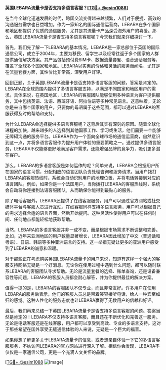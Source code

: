 **英国LEBARA流量卡是否支持多语言客服？[[TG💪+ @esim1088](https://t.me/s/esim1088)]**

在当今全球化迅速发展的时代，跨国交流变得越来越频繁，人们对于便捷、高效的沟通服务需求也日益增加。作为一家知名的国际通信运营商，LEBARA在多个国家和地区都提供了优质的通信服务，尤其是其流量卡产品深受海外用户的喜爱。那么，英国LEBARA流量卡是否支持多语言客服呢？今天我们就来详细探讨一下。

首先，我们先了解一下LEBARA的基本情况。LEBARA是一家总部位于英国的国际通信公司，成立于2004年，主要为移民、留学生以及经常往返于多个国家的人群提供通信解决方案。其产品包括预付费SIM卡、数据流量套餐、语音通话服务等，覆盖了全球多个国家和地区。LEBARA以实惠的价格和灵活的服务而闻名，尤其是在流量套餐方面，其性价比非常高，深受用户好评。

回到正题，关于英国LEBARA流量卡是否支持多语言客服的问题，答案是肯定的。LEBARA在全球范围内提供了多语言客服支持，以满足不同国家和地区用户的需求。具体来说，在英国地区，LEBARA的客服团队能够使用多种语言为客户提供服务，其中包括英语、法语、西班牙语、阿拉伯语等多种常见语言。这意味着，无论你是来自哪个国家的用户，只要你的母语属于这些范围，都可以通过LEBARA的客服获得及时的帮助和支持。

为什么LEBARA会选择提供多语言客服呢？这背后其实有深刻的原因。随着全球化进程的加快，越来越多的人选择到其他国家工作、学习或生活，他们需要一个能够无障碍沟通的服务平台。LEBARA作为一个面向全球市场的通信运营商，自然意识到这一点，并将多语言客服作为提升用户体验的重要策略之一。通过提供多语言服务，LEBARA不仅能够更好地满足客户需求，还能增强品牌的竞争力，吸引更多潜在客户。

那么，LEBARA的多语言客服是如何运作的呢？简单来说，LEBARA会根据用户所在国家的语言习惯，分配相应的语言团队负责处理咨询和服务请求。当用户拨打LEBARA的客服热线时，系统会自动识别用户的地理位置，并将电话转接到对应的语言团队。例如，如果你是一个法国用户，当你拨打LEBARA的客服热线时，系统会自动将你连接到法语客服团队，从而确保你能得到最贴心的服务。

除了电话客服外，LEBARA还提供了在线客服服务，用户可以通过官方网站或社交媒体平台与客服人员进行互动。在线客服同样支持多语言服务，用户可以根据自己的需求选择合适的语言界面，然后开始提问。这种灵活性使得用户可以在任何时间、任何地点都能轻松地获取帮助。

当然，LEBARA的多语言客服并非一成不变，而是根据市场需求不断调整和完善。比如，近年来亚洲地区的用户数量显著增长，LEBARA因此增加了中文（普通话和粤语）、日语、韩语等多种亚洲语言的支持。这一举措无疑让更多的亚洲用户感受到了LEBARA的诚意和温暖。

对于那些正在考虑购买英国LEBARA流量卡的用户来说，知道有这样一个强大的客服支持网络无疑是一个好消息。无论你在使用过程中遇到什么问题，都可以随时联系LEBARA的客服团队寻求帮助。无论是流量套餐的选择、账单查询，还是设备兼容性等问题，LEBARA的客服人员都会耐心解答，并为你提供最佳的解决方案。

值得一提的是，LEBARA的客服团队不仅专业，而且非常友好。许多用户在使用LEBARA的服务后表示，他们的客服人员总是带着笑容接听电话，给人一种宾至如归的感觉。这种人性化的服务态度也让LEBARA赢得了无数用户的信赖和好评。

最后，我们再来总结一下英国LEBARA流量卡是否支持多语言客服的问题。答案当然是肯定的！LEBARA不仅支持多语言客服，而且还在不断优化和完善这一服务。无论是电话客服还是在线客服，用户都可以享受到高效、专业的多语言支持。这对于那些希望在国外享受无缝通信体验的人来说，无疑是一个巨大的福音。

如果你想了解更多关于LEBARA流量卡的信息，或者想亲自体验一下它的多语言客服服务，不妨访问LEBARA的官方网站进行深入了解。相信你会发现，LEBARA不仅仅是一家通信公司，更是一个充满人文关怀的品牌。

[[TG💪+ @esim1088](https://t.me/s/esim1088) ![Image](https://i.postimg.cc/4NQfJmqS/Snipaste-2025-05-13-00-14-12.png)]